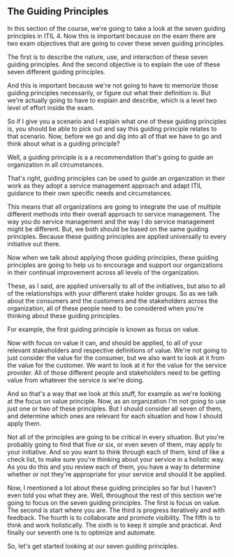 ## The Guiding Principles

In this section of the course, we're going to take a look at the seven guiding principles in ITIL 4. Now this is important because on the exam there are two exam objectives that are going to cover these seven guiding principles.

The first is to describe the nature, use, and interaction of these seven guiding principles. And the second objective is to explain the use of these seven different guiding principles.

And this is important because we're not going to have to memorize those guiding principles necessarily, or figure out what their definition is. But we're actually going to have to explain and describe, which is a level two level of effort inside the exam.

So if I give you a scenario and I explain what one of these guiding principles is, you should be able to pick out and say this guiding principle relates to that scenario. Now, before we go and dig into all of that we have to go and think about what is a guiding principle?

Well, a guiding principle is a a recommendation that's going to guide an organization in all circumstances.

That's right, guiding principles can be used to guide an organization in their work as they adopt a service management approach and adapt ITIL guidance to their own specific needs and circumstances.

This means that all organizations are going to integrate the use of multiple different methods into their overall approach to service management. The way you do service management and the way I do service management might be different. But, we both should be based on the same guiding principles. Because these guiding principles are applied universally to every initiative out there.

Now when we talk about applying those guiding principles, these guiding principles are going to help us to encourage and support our organizations in their continual improvement across all levels of the organization.

These, as I said, are applied universally to all of the initiatives, but also to all of the relationships with your different stake holder groups. So as we talk about the consumers and the customers and the stakeholders across the organization, all of these people need to be considered when you're thinking about these guiding principles.

For example, the first guiding principle is known as focus on value.

Now with focus on value it can, and should be applied, to all of your relevant stakeholders and respective definitions of value. We're not going to just consider the value for the consumer, but we also want to look at it from the value for the customer. We want to look at it for the value for the service provider. All of those different people and stakeholders need to be getting value from whatever the service is we're doing.

And so that's a way that we look at this stuff, for example as we're looking at the focus on value principle. Now, as an organization I'm not going to use just one or two of these principles. But I should consider all seven of them, and determine which ones are relevant for each situation and how I should apply them.

Not all of the principles are going to be critical in every situation. But you're probably going to find that five or six, or even seven of them, may apply to your initiative. And so you want to think through each of them, kind of like a check list, to make sure you're thinking about your service in a holistic way. As you do this and you review each of them, you have a way to determine whether or not they're appropriate for your service and should it be applied.

Now, I mentioned a lot about these guiding principles so far but I haven't even told you what they are. Well, throughout the rest of this section we're going to focus on the seven guiding principles. The first is focus on value. The second is start where you are. The third is progress iteratively and with feedback. The fourth is to collaborate and promote visibility. The fifth is to think and work holistically. The sixth is to keep it simple and practical. And finally our seventh one is to optimize and automate.

So, let's get started looking at our seven guiding principles.